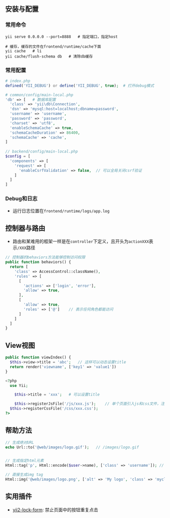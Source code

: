 ## 安装与配置

### 常用命令

```shell
yii serve 0.0.0.0 --port=8888	# 指定端口，指定host

# 缓存，缓存的文件在frontend/runtime/cache下面
yii cache 	# li
yii cache/flush-schema db	# 清除db缓存
```

### 常用配置

```php
# index.php
defined('YII_DEBUG') or define('YII_DEBUG', true);	# 打开debug模式

# common/config/main-local.php
'db' => [	# 数据库配置
  'class' => 'yii\db\Connection',
  'dsn' => 'mysql:host=localhost;dbname=password',
  'username' => 'username',
  'password' => 'password',
  'charset' => 'utf8',
  'enableSchemaCache' => true,
  'schemaCacheDuration' => 86400,
  'schemaCache' => 'cache',
]
  
// backend/config/main-local.php
$config = [
  'components' => [
    'request' => [
      'enableCsrfValidation' => false,	// 可以全局关闭csrf验证
    ]
  ]
]
```

### Debug和日志

- 运行日志位置在`frontend/runtime/logs/app.log`

## 控制器与路由

- 路由和某难用的框架一样是在`controller`下定义，且开头为`actionXXX`表示`/XXX`路径

```php
// 控制器的behaviors方法能够控制访问权限
public function behaviors() {
  return [
    'class' => AccessControl::className(),
    'rules' => [
      [
        'actions' => ['login', 'error'],
        'allow' => true,
      ],
      [
        'allow' => true,
        'roles' => ['@']	// 表示任何角色都能访问
      ]
    ]
  ]
}
```

## View视图

```php
public function viewIndex() {
  $this->view->title = 'abc';	// 这样可以动态设置title
  return render('viewname', ['key1' => 'value1'])
}

<?php
  use Yii;

	$this->title = 'xxx';	# 可以设置title

	$this->registerJsFile('/js/xxx.js');	// 单个页面引入js和css文件，注意yii2不能用Yii::app()来引入了
  $this->registerCssFile('/css/xxx.css');
?>
```

## 帮助方法

```php
// 生成绝对URL
echo Url::to('@web/images/logo.gif');	// /images/logo.gif


// 生成指定html元素
Html::tag('p', Html::encode($user->name), ['class' => 'username']);	// <p class="username">samdark</p>

// 直接生成img tag
Html::img('@web/images/logo.png', ['alt' => 'My logo', 'class' => 'myclass1 myclass2']);	# <img src="http://example.com/images/logo.png" alt="My logo" />
```

## 实用插件

- [yii2-lock-form](https://github.com/lichunqiang/yii2-lock-form): 禁止页面中的按钮重复点击
